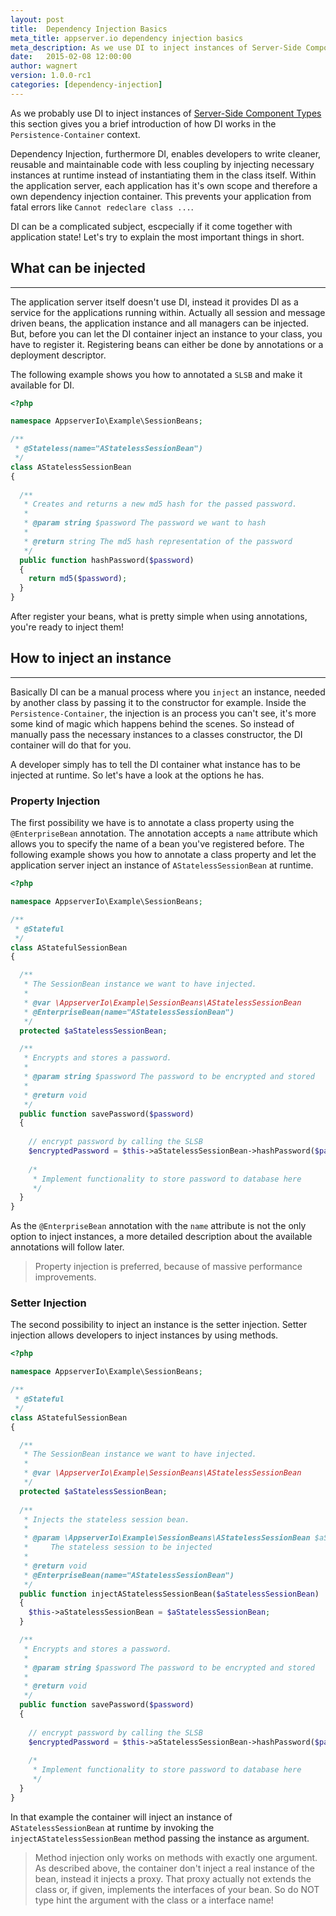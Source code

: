 ```yaml
---
layout: post
title:  Dependency Injection Basics
meta_title: appserver.io dependency injection basics
meta_description: As we use DI to inject instances of Server-Side Component Types this section gives you a brief introduction of how DI works in the Persistence-Container context.
date:   2015-02-08 12:00:00
author: wagnert
version: 1.0.0-rc1
categories: [dependency-injection]
---
```


As we probably use DI to inject instances of [Server-Side Component Types](#server-side-component-types) this section gives you a brief introduction of how DI works in the `Persistence-Container` context. 

Dependency Injection, furthermore DI, enables developers to write cleaner, reusable and maintainable code with less coupling by injecting necessary instances at runtime instead of instantiating them in the class itself. Within the application server, each application has it's own scope and therefore a  own dependency injection container. This prevents your application from fatal errors like `Cannot redeclare class ...`.

DI can be a complicated subject, escpecially if it come together with application state! Let's try to explain the most important things in short. 

## What can be injected
***

The application server itself doesn't use DI, instead it provides DI as a service for the applications running within. Actually all session and message driven beans, the application instance and all managers can be injected.  But, before you can let the DI container inject an instance to your class, you have to register it. Registering beans can either be done by annotations or a deployment descriptor.

The following example shows you how to annotated a `SLSB` and make it available for DI.

```php
<?php

namespace AppserverIo\Example\SessionBeans;

/**
 * @Stateless(name="AStatelessSessionBean")
 */
class AStatelessSessionBean
{
  
  /**
   * Creates and returns a new md5 hash for the passed password.
   * 
   * @param string $password The password we want to hash
   * 
   * @return string The md5 hash representation of the password
   */
  public function hashPassword($password)
  {
    return md5($password);
  }
}
```

After register your beans, what is pretty simple when using annotations, you're ready to inject them!

## How to inject an instance
***

Basically DI can be a manual process where you `inject` an instance, needed by another class by passing it to the constructor for example. Inside the `Persistence-Container`, the injection is an process you can't see, it's more some kind of magic which happens behind the scenes. So instead of manually pass the necessary instances to a classes constructor, the DI container will do that for you.

A developer simply has to tell the DI container what instance has to be injected at runtime. So let's have a look at the options he has.

### Property Injection

The first possibility we have is to annotate a class property using the `@EnterpriseBean` annotation. The annotation accepts a `name` attribute which allows you to specify the name of a bean you've registered before. The following example shows you how to annotate a class property and let the application server inject an instance of `AStatelessSessionBean` at runtime.

```php
<?php

namespace AppserverIo\Example\SessionBeans;

/**
 * @Stateful
 */
class AStatefulSessionBean
{

  /**
   * The SessionBean instance we want to have injected.
   *
   * @var \AppserverIo\Example\SessionBeans\AStatelessSessionBean
   * @EnterpriseBean(name="AStatelessSessionBean")
   */
  protected $aStatelessSessionBean;

  /**
   * Encrypts and stores a password.
   *
   * @param string $password The password to be encrypted and stored
   *
   * @return void
   */
  public function savePassword($password)
  {
    
    // encrypt password by calling the SLSB
    $encryptedPassword = $this->aStatelessSessionBean->hashPassword($password);
    
    /*
     * Implement functionality to store password to database here
     */
  }
}
```

As the `@EnterpriseBean` annotation with the `name` attribute is not the only option to inject instances, a more detailed description about the available annotations will follow later.

> Property injection is preferred, because of massive performance improvements.

### Setter Injection

The second possibility to inject an instance is the setter injection. Setter injection allows developers to inject instances by using methods. 

```php
<?php

namespace AppserverIo\Example\SessionBeans;

/**
 * @Stateful
 */
class AStatefulSessionBean
{

  /**
   * The SessionBean instance we want to have injected.
   *
   * @var \AppserverIo\Example\SessionBeans\AStatelessSessionBean
   */
  protected $aStatelessSessionBean;
  
  /**
   * Injects the stateless session bean.
   *
   * @param \AppserverIo\Example\SessionBeans\AStatelessSessionBean $aStatelessSessionBean
   *     The stateless session to be injected
   *
   * @return void
   * @EnterpriseBean(name="AStatelessSessionBean")
   */
  public function injectAStatelessSessionBean($aStatelessSessionBean)
  {
    $this->aStatelessSessionBean = $aStatelessSessionBean;
  }

  /**
   * Encrypts and stores a password.
   *
   * @param string $password The password to be encrypted and stored
   *
   * @return void
   */
  public function savePassword($password)
  {
    
    // encrypt password by calling the SLSB
    $encryptedPassword = $this->aStatelessSessionBean->hashPassword($password);
    
    /*
     * Implement functionality to store password to database here
     */
  }
}
```

In that example the container will inject an instance of `AStatelessSessionBean` at runtime by invoking the `injectAStatelessSessionBean` method passing the instance as argument.

> Method injection only works on methods with exactly one argument. As described above, the container don't inject a real instance of the bean, instead it injects a proxy. That proxy actually not extends the class or, if given, implements the interfaces of your bean. So do NOT type hint the argument with the class or a interface name!
